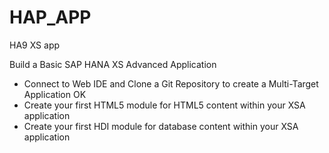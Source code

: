 # HAP_APP
HA9  XS app 

Build a Basic SAP HANA XS Advanced Application
  - Connect to Web IDE and Clone a Git Repository to create a Multi-Target Application  OK
  - Create your first HTML5 module for HTML5 content within your XSA application
  - Create your first HDI module for database content within your XSA application
